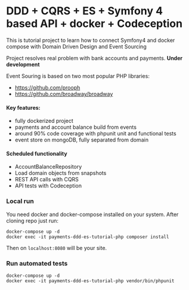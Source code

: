 # DDD + CQRS + ES + Symfony 4 based API + docker + Codeception

This is tutorial project to learn how to connect Symfony4 and docker compose with Domain Driven Design and Event Sourcing

Project resolves real problem with bank accounts and payments. **Under development**

Event Souring is based on two most popular PHP libraries:
- https://github.com/prooph
- https://github.com/broadway/broadway

#### Key features:
- fully dockerized project
- payments and account balance build from events
- around 90% code coverage with phpunit unit and functional tests
- event store on mongoDB, fully separated from domain

#### Scheduled functionality
- AccountBalanceRepository
- Load domain objects from snapshots
- REST API calls with CQRS
- API tests with Codeception

### Local run

You need docker and docker-compose installed on your system.
After cloning repo just run:

```
docker-compose up -d
docker exec -it payments-ddd-es-tutorial-php composer install
```

Then on ```localhost:8080``` will be your site.

### Run automated tests

```
docker-compose up -d
docker exec -it payments-ddd-es-tutorial-php vendor/bin/phpunit
```


